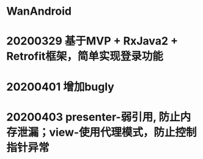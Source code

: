 # WanAndroid
# 20200329 基于MVP + RxJava2 + Retrofit框架，简单实现登录功能
# 20200401 增加bugly
# 20200403 presenter-弱引用, 防止内存泄漏；view-使用代理模式，防止控制指针异常